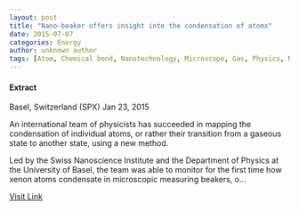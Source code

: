 ```yaml
---
layout: post
title: "Nano-beaker offers insight into the condensation of atoms"
date: 2015-07-07
categories: Energy
author: unknown author
tags: [Atom, Chemical bond, Nanotechnology, Microscope, Gas, Physics, News, Research, Scanning tunneling microscope, Swiss Nanoscience Institute, Xenon, Quantum tunnelling, Materials science, Science, Noble gas, Applied and interdisciplinary physics, Physical sciences, Chemistry]
---
```





#### Extract
>
Basel, Switzerland (SPX) Jan 23, 2015


An international team of physicists has succeeded in mapping the condensation of individual atoms, or rather their transition from a gaseous state to another state, using a new method. 

Led by the Swiss Nanoscience Institute and the Department of Physics at the University of Basel, the team was able to monitor for the first time how xenon atoms condensate in microscopic measuring beakers, o...



[Visit Link](http://www.nanodaily.com/reports/Nano_beaker_offers_insight_into_the_condensation_of_atoms_999.html)


